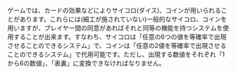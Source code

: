 ゲームでは、カードの効果などによりサイコロ(ダイス)、コインが用いられることがあります。これらには(細工が施されていない)一般的なサイコロ、コインを用いますが、プレイヤー間の同意があればそれと同等の機能を持つシステムを使用することが出来ます。すなわち、サイコロは「任意の6つの値を等確率で出現させることのできるシステム」で、コインは「任意の2値を等確率で出現させることのできるシステム」で代用可能です。ただし、出現する数値をそれぞれ「1から6の数値」、「表裏」に変換できなければなりません。